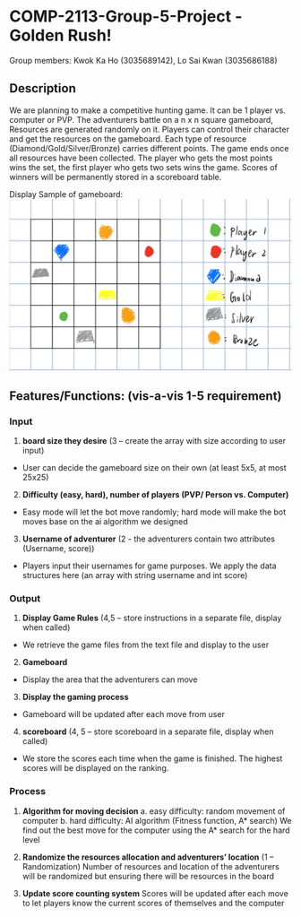 # COMP-2113-Group-5-Project -Golden Rush!

Group members: Kwok Ka Ho (3035689142), Lo Sai Kwan (3035686188)

## Description
We are planning to make a competitive hunting game. It can be 1 player vs. computer or PVP. The adventurers battle on a n x n square gameboard, Resources are generated randomly on it. Players can control their character and get the resources on the gameboard. Each type of resource (Diamond/Gold/Silver/Bronze) carries different points. The game ends once all resources have been collected. The player who gets the most points wins the set, the first player who gets two sets wins the game. Scores of winners will be permanently stored in a scoreboard table.

Display Sample of gameboard:
![image](Display_view.png)

## Features/Functions: (vis-a-vis 1-5 requirement)

### Input
1) **board size they desire** (3 – create the array with size according to user input)
* User can decide the gameboard size on their own (at least 5x5, at most 25x25)

2) **Difficulty (easy, hard), number of players (PVP/ Person vs. Computer)**
- Easy mode will let the bot move randomly; hard mode will make the bot moves base on the ai algorithm we designed

3) **Username of adventurer** (2 - the adventurers contain two attributes (Username, score))
- Players input their usernames for game purposes. We apply the data structures here (an array with string username and int score) 

### Output
1) **Display Game Rules** (4,5 – store instructions in a separate file, display when called) 
- We retrieve the game files from the text file and display to the user 

2) **Gameboard**
- Display the area that the adventurers can move

3) **Display the gaming process**
- Gameboard will be updated after each move from user

4) **scoreboard** (4, 5 – store scoreboard in a separate file, display when called)
- We store the scores each time when the game is finished. The highest scores will be displayed on the ranking.

### Process
1) **Algorithm for moving decision**
   a. easy difficulty: random movement of computer
   b. hard difficulty: AI algorithm (Fitness function, A* search)
We find out the best move for the computer using the A* search for the hard level

2) **Randomize the resources allocation and adventurers’ location** (1 – Randomization)
Number of resources and location of the adventurers will be randomized but ensuring there will be resources in the board

3) **Update score counting system**
Scores will be updated after each move to let players know the current scores of themselves and the computer
